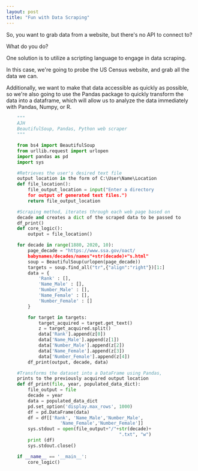 ```yaml
---
layout: post
title: "Fun with Data Scraping"
---
```


So, you want to grab data from a website, but there's no API to connect to?

What do you do?

One solution is to utilize a scripting language to engage in data scraping.

In this case, we're going to probe the US Census website, and grab all the data we can.

Additionally, we want to make that data accessible as quickly as possible, so we're also going
to use the Pandas package to quickly transform the data into a dataframe, which will allow us to 
analyze the data immediately with Pandas, Numpy, or R. 

```python
    """
    AJH
    BeautifulSoup, Pandas, Python web scraper
    """

    from bs4 import BeautifulSoup
    from urllib.request import urlopen
    import pandas as pd
    import sys

    #Retrieves the user's desired text file 
    output location in the form of C:\User\Name\Location
    def file_location():
        file_output_location = input("Enter a directory 
        for output of generated text files.")
        return file_output_location

    #Scraping method, iterates through each web page based on 
    decade and creates a dict of the scraped data to be passed to                 
    df_print()
    def core_logic():
        output = file_location()

    for decade in range(1880, 2020, 10):
        page_decade = "https://www.ssa.gov/oact/
        babynames/decades/names"+str(decade)+"s.html"
        soup = BeautifulSoup(urlopen(page_decade))
        targets = soup.find_all("tr",{"align":"right"})[1:]
        data = {
            'Rank' : [],
            'Name_Male' : [],
            'Number_Male' : [],
            'Name_Female' : [],
            'Number_Female' : []
        }

        for target in targets:
            target_acquired = target.get_text()
            z = target_acquired.split()
            data['Rank'].append(z[0])
            data['Name_Male'].append(z[1])
            data['Number_Male'].append(z[2])
            data['Name_Female'].append(z[3])
            data['Number_Female'].append(z[4])
        df_print(output, decade, data)

    #Transforms the dataset into a DataFrame using Pandas,
    prints to the previously acquired output location        
    def df_print(file, year, populated_data_dict):
        file_output = file
        decade = year
        data = populated_data_dict
        pd.set_option('display.max_rows', 1000)
        df = pd.DataFrame(data)
        df = df[['Rank', 'Name_Male','Number_Male',
                    'Name_Female','Number_Female']]
        sys.stdout = open(file_output+"/"+str(decade)+
                                          ".txt", "w")
        print (df)
        sys.stdout.close()

    if __name__ == '__main__':
        core_logic()
```
